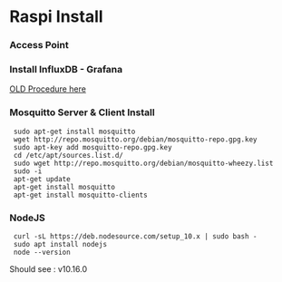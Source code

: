# Raspi Install

### Access Point

### Install InfluxDB - Grafana
[OLD Procedure here](https://github.com/TamataOcean/TamataSpiru/wiki/Install-Influx,-Graphana)


### Mosquitto Server & Client Install

>     
     sudo apt-get install mosquitto
     wget http://repo.mosquitto.org/debian/mosquitto-repo.gpg.key
     sudo apt-key add mosquitto-repo.gpg.key
     cd /etc/apt/sources.list.d/
     sudo wget http://repo.mosquitto.org/debian/mosquitto-wheezy.list
     sudo -i 
     apt-get update 
     apt-get install mosquitto 
     apt-get install mosquitto-clients

### NodeJS
>
     curl -sL https://deb.nodesource.com/setup_10.x | sudo bash -
     sudo apt install nodejs
     node --version

Should see : v10.16.0
